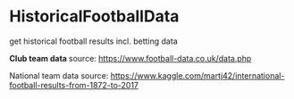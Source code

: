 # HistoricalFootballData
get historical football results incl. betting data

<b> Club team data </b>
source: https://www.football-data.co.uk/data.php


National team data
source: https://www.kaggle.com/martj42/international-football-results-from-1872-to-2017
